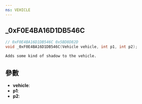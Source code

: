 ```yaml
---
ns: VEHICLE
---
```

## _0xF0E4BA16D1DB546C

```c
// 0xF0E4BA16D1DB546C 0x5BD8D82D
void _0xF0E4BA16D1DB546C(Vehicle vehicle, int p1, int p2);
```

```
Adds some kind of shadow to the vehicle.  
```

## 參數
* **vehicle**: 
* **p1**: 
* **p2**: 

